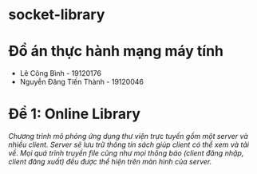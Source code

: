 # socket-library
# Đồ án thực hành mạng máy tính
* Lê Công Bình - 19120176
* Nguyễn Đăng Tiến Thành - 19120046
# Đề 1: Online Library
*Chương trình mô phỏng ứng dụng thư viện trực tuyến gồm một server và nhiều client. Server sẽ lưu trữ thông tin sách giúp client có thể xem và tải về. Mọi quá trình truyền file cũng như mọi thông báo (client đăng nhập, client đăng xuất) đều được thể hiện trên màn hình của server.*
